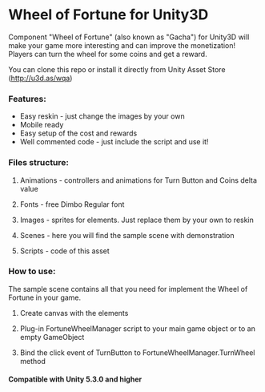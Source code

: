 # Wheel of Fortune for Unity3D
Component "Wheel of Fortune" (also known as "Gacha") for Unity3D will make your game more interesting and can improve the monetization! Players can turn the wheel for some coins and get a reward.

You can clone this repo or install it directly from Unity Asset Store (http://u3d.as/wqa)

### Features:
* Easy reskin - just change the images by your own
* Mobile ready
* Easy setup of the cost and rewards
* Well commented code - just include the script and use it!

### Files structure:

1) Animations - controllers and animations for Turn Button and Coins delta value

2) Fonts - free Dimbo Regular font

3) Images - sprites for elements. Just replace them by your own to reskin

4) Scenes - here you will find the sample scene with demonstration

5) Scripts - code of this asset

### How to use:

The sample scene contains all that you need for implement the Wheel of Fortune in your game.

1) Create canvas with the elements

2) Plug-in FortuneWheelManager script to your main game object or to an empty GameObject

3) Bind the click event of TurnButton to FortuneWheelManager.TurnWheel method

#### Compatible with Unity 5.3.0 and higher
